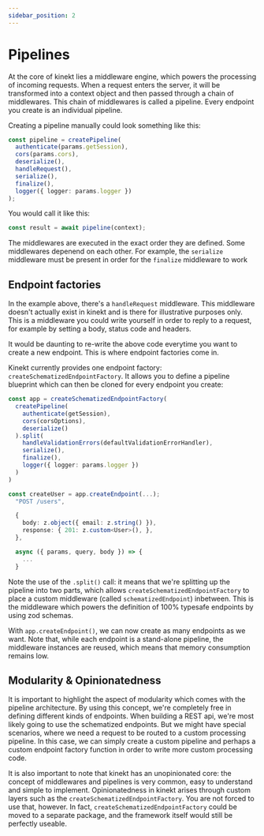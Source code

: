 ```yaml
---
sidebar_position: 2
---
```


# Pipelines

At the core of kinekt lies a middleware engine, which powers the processing of incoming requests. When a request enters the server, it will be transformed into a context object and then passed through a chain of middlewares. This chain of middlewares is called a pipeline. Every endpoint you create is an individual pipeline.

Creating a pipeline manually could look something like this:

```TypeScript
const pipeline = createPipeline(
  authenticate(params.getSession),
  cors(params.cors),
  deserialize(),
  handleRequest(),
  serialize(),
  finalize(),
  logger({ logger: params.logger })
);
```

You would call it like this:

```TypeScript
const result = await pipeline(context);
```

The middlewares are executed in the exact order they are defined. Some middlewares depenend on each other. For example, the `serialize` middleware must be present in order for the `finalize` middleware to work

## Endpoint factories

In the example above, there's a `handleRequest` middleware. This middleware doesn't actually exist in kinekt and is there for illustrative purposes only. This is a middleware you could write yourself in order to reply to a request, for example by setting a body, status code and headers.

It would be daunting to re-write the above code everytime you want to create a new endpoint. This is where endpoint factories come in.

Kinekt currently provides one endpoint factory: `createSchematizedEndpointFactory`. It allows you to define a pipeline blueprint which can then be cloned for every endpoint you create:

```TypeScript
const app = createSchematizedEndpointFactory(
  createPipeline(
    authenticate(getSession),
    cors(corsOptions),
    deserialize()
  ).split(
    handleValidationErrors(defaultValidationErrorHandler),
    serialize(),
    finalize(),
    logger({ logger: params.logger })
  )
)

const createUser = app.createEndpoint(...);
  "POST /users",

  {
    body: z.object({ email: z.string() }),
    response: { 201: z.custom<User>(), },
  },

  async ({ params, query, body }) => {
    ...
  }
```

Note the use of the `.split()` call: it means that we're splitting up the pipeline into two parts, which allows `createSchematizedEndpointFactory` to place a custom middleware (called `schematizedEndpoint`) inbetween. This is the middleware which powers the definition of 100% typesafe endpoints by using zod schemas.

With `app.createEndpoint()`, we can now create as many endpoints as we want. Note that, while each endpoint is a stand-alone pipeline, the middleware instances are reused, which means that memory consumption remains low.

## Modularity & Opinionatedness

It is important to highlight the aspect of modularity which comes with the pipeline architecture. By using this concept, we're completely free in defining different kinds of endpoints. When building a REST api, we're most likely going to use the schematized endpoints. But we might have special scenarios, where we need a request to be routed to a custom processing pipeline. In this case, we can simply create a custom pipeline and perhaps a custom endpoint factory function in order to write more custom processing code.

It is also important to note that kinekt has an unopinionated core: the concept of middlewares and pipelines is very common, easy to understand and simple to implement. Opinionatedness in kinekt arises through custom layers such as the `createSchematizedEndpointFactory`. You are not forced to use that, however. In fact, `createSchematizedEndpointFactory` could be moved to a separate package, and the framework itself would still be perfectly useable.
